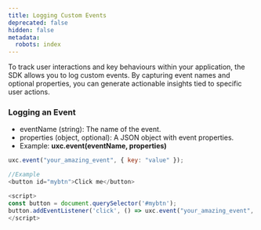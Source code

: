 ```yaml
---
title: Logging Custom Events
deprecated: false
hidden: false
metadata:
  robots: index
---
```

To track user interactions and key behaviours within your application, the SDK allows you to log custom events. By capturing event names and optional properties, you can generate actionable insights tied to specific user actions.

### Logging an Event

* eventName (string): The name of the event.
* properties (object, optional): A JSON object with event properties.
* Example: **uxc.event(eventName, properties)**

```javascript
uxc.event("your_amazing_event", { key: "value" });

//Example
<button id="mybtn">Click me</button>

<script>
const button = document.querySelector('#mybtn');
button.addEventListener('click', () => uxc.event("your_amazing_event", { key: "value" }));
</script>
```